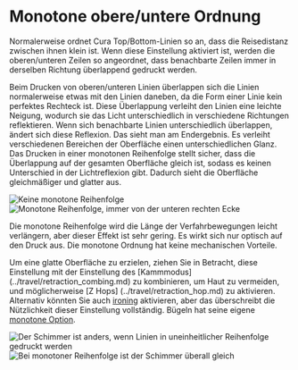 Monotone obere/untere Ordnung
====
Normalerweise ordnet Cura Top/Bottom-Linien so an, dass die Reisedistanz zwischen ihnen klein ist. Wenn diese Einstellung aktiviert ist, werden die oberen/unteren Zeilen so angeordnet, dass benachbarte Zeilen immer in derselben Richtung überlappend gedruckt werden.

Beim Drucken von oberen/unteren Linien überlappen sich die Linien normalerweise etwas mit den Linien daneben, da die Form einer Linie kein perfektes Rechteck ist. Diese Überlappung verleiht den Linien eine leichte Neigung, wodurch sie das Licht unterschiedlich in verschiedene Richtungen reflektieren. Wenn sich benachbarte Linien unterschiedlich überlappen, ändert sich diese Reflexion. Das sieht man am Endergebnis. Es verleiht verschiedenen Bereichen der Oberfläche einen unterschiedlichen Glanz. Das Drucken in einer monotonen Reihenfolge stellt sicher, dass die Überlappung auf der gesamten Oberfläche gleich ist, sodass es keinen Unterschied in der Lichtreflexion gibt. Dadurch sieht die Oberfläche gleichmäßiger und glatter aus.

![Keine monotone Reihenfolge](../images/skin_monotonic_disabled.gif)
![Monotone Reihenfolge, immer von der unteren rechten Ecke](../images/skin_monotonic_enabled.gif)

Die monotone Reihenfolge wird die Länge der Verfahrbewegungen leicht verlängern, aber dieser Effekt ist sehr gering. Es wirkt sich nur optisch auf den Druck aus. Die monotone Ordnung hat keine mechanischen Vorteile.

Um eine glatte Oberfläche zu erzielen, ziehen Sie in Betracht, diese Einstellung mit der Einstellung des [Kammmodus] (../travel/retraction_combing.md) zu kombinieren, um Haut zu vermeiden, und möglicherweise [Z Hops] (../travel/retraction_hop.md) zu aktivieren. Alternativ könnten Sie auch [ironing](ironing_enabled.md) aktivieren, aber das überschreibt die Nützlichkeit dieser Einstellung vollständig. Bügeln hat seine eigene [monotone Option](ironing_monotonic.md).

![Der Schimmer ist anders, wenn Linien in uneinheitlicher Reihenfolge gedruckt werden](../images/skin_monotonic_disabled.jpg)
![Bei monotoner Reihenfolge ist der Schimmer überall gleich](../images/skin_monotonic_enabled.jpg)